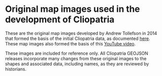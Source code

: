 # Original map images used in the development of Cliopatria

These are the original map images developed by Andrew Tollefson in 2014 that formed the basis of the initial Cliopatria data, as documented [here](https://osf.io/preprints/socarxiv/24wd6). These map images also formed the basis of this [YouTube video](https://www.youtube.com/watch?v=VHG9uSOwx2A).

These images are included for reference only.  All Cliopatria GEOJSON releases incorporate many changes from these original images to the shapes and associated data, including names, as they are reviewed by historians.

